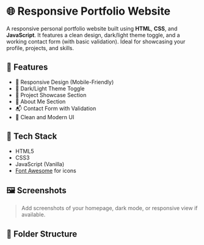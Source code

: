 # 🌐 Responsive Portfolio Website

A responsive personal portfolio website built using **HTML**, **CSS**, and **JavaScript**. It features a clean design, dark/light theme toggle, and a working contact form (with basic validation). Ideal for showcasing your profile, projects, and skills.

## 🚀 Features

- 📱 Responsive Design (Mobile-Friendly)
- 🌙 Dark/Light Theme Toggle
- 📂 Project Showcase Section
- 🧑 About Me Section
- 📬 Contact Form with Validation
- 🎨 Clean and Modern UI

## 🔧 Tech Stack

- HTML5
- CSS3
- JavaScript (Vanilla)
- [Font Awesome](https://fontawesome.com/) for icons

## 🖼️ Screenshots

> Add screenshots of your homepage, dark mode, or responsive view if available.

## 📁 Folder Structure

